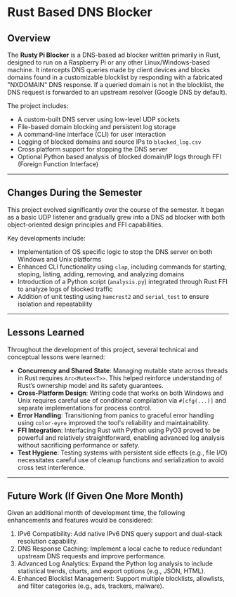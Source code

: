 # Rust Based DNS Blocker
## Overview

The **Rusty Pi Blocker** is a DNS-based ad blocker written primarily in Rust, designed to run on a Raspberry Pi or any other Linux/Windows-based machine. It intercepts DNS queries made by client devices and blocks domains found in a customizable blocklist by responding with a fabricated "NXDOMAIN" DNS response. If a queried domain is not in the blocklist, the DNS request is forwarded to an upstream resolver (Google DNS by default).

The project includes:

- A custom-built DNS server using low-level UDP sockets
- File-based domain blocking and persistent log storage
- A command-line interface (CLI) for user interaction
- Logging of blocked domains and source IPs to `blocked_log.csv`
- Cross platform support for stopping the DNS server
- Optional Python based analysis of blocked domain/IP logs through FFI (Foreign Function Interface)

---

## Changes During the Semester

This project evolved significantly over the course of the semester. It began as a basic UDP listener and gradually grew into a DNS ad blocker with both object-oriented design principles and FFI capabilities.

Key developments include:

- Implementation of OS specific logic to stop the DNS server on both Windows and Unix platforms
- Enhanced CLI functionality using `clap`, including commands for starting, stoping, listing, adding, removing, and analyzing domains
- Introduction of a Python script (`analysis.py`) integrated through Rust FFI to analyze logs of blocked traffic
- Addition of unit testing using `hamcrest2` and `serial_test` to ensure isolation and repeatability

---

## Lessons Learned

Throughout the development of this project, several technical and conceptual lessons were learned:

- **Concurrency and Shared State**: Managing mutable state across threads in Rust requires `Arc<Mutex<T>>`. This helped reinforce understanding of Rust’s ownership model and its safety guarantees.
- **Cross-Platform Design**: Writing code that works on both Windows and Unix requires careful use of conditional compilation via `#[cfg(...)]` and separate implementations for process control.
- **Error Handling**: Transitioning from panics to graceful error handling using `color-eyre` improved the tool's reliability and maintainability.
- **FFI Integration**: Interfacing Rust with Python using PyO3 proved to be powerful and relatively straightforward, enabling advanced log analysis without sacrificing performance or safety.
- **Test Hygiene**: Testing systems with persistent side effects (e.g., file I/O) necessitates careful use of cleanup functions and serialization to avoid cross test interference.

---

## Future Work (If Given One More Month)

Given an additional month of development time, the following enhancements and features would be considered:

1. IPv6 Compatibility: Add native IPv6 DNS query support and dual-stack resolution capability.
2. DNS Response Caching: Implement a local cache to reduce redundant upstream DNS requests and improve performance.
3. Advanced Log Analytics: Expand the Python log analysis to include statistical trends, charts, and export options (e.g., JSON, HTML).
4. Enhanced Blocklist Management: Support multiple blocklists, allowlists, and filter categories (e.g., ads, trackers, malware).
